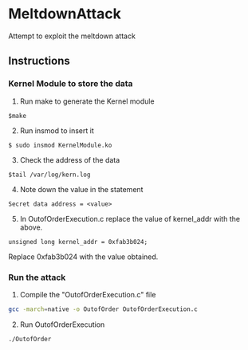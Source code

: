 # MeltdownAttack
Attempt to exploit the meltdown attack

## Instructions

### Kernel Module to store the data
  1. Run make to generate the Kernel module
  ```
  $make
  ```
  2. Run insmod to insert it
  ```
  $ sudo insmod KernelModule.ko
  ```
  3. Check the address of the data
  ```
  $tail /var/log/kern.log
  ```
  4. Note down the value in the statement 
  ```
  Secret data address = <value>
  ```
  5. In OutofOrderExecution.c replace the value of kernel_addr with the above.
  ```
  unsigned long kernel_addr = 0xfab3b024;
  ```
  Replace 0xfab3b024 with the value obtained.
  
### Run the attack  
  1. Compile the "OutofOrderExecution.c" file 
  ```bash
  gcc -march=native -o OutofOrder OutofOrderExecution.c
  ```
  2. Run OutofOrderExecution
  ```
  ./OutofOrder
  ```
